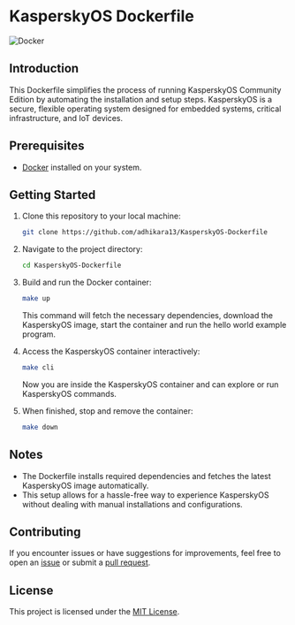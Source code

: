 # KasperskyOS Dockerfile

![Docker](https://byob.yarr.is/adhikara13/KasperskyOS-Dockerfile/docker-badge)
## Introduction

This Dockerfile simplifies the process of running KasperskyOS Community Edition by automating the installation and setup steps. KasperskyOS is a secure, flexible operating system designed for embedded systems, critical infrastructure, and IoT devices.

## Prerequisites

- [Docker](https://www.docker.com/) installed on your system.

## Getting Started

1. Clone this repository to your local machine:

    ```bash
    git clone https://github.com/adhikara13/KasperskyOS-Dockerfile
    ```

2. Navigate to the project directory:

    ```bash
    cd KasperskyOS-Dockerfile
    ```

3. Build and run the Docker container:

    ```bash
    make up
    ```

    This command will fetch the necessary dependencies, download the KasperskyOS image, start the container and run the hello world example program.

4. Access the KasperskyOS container interactively:

    ```bash
    make cli
    ```

    Now you are inside the KasperskyOS container and can explore or run KasperskyOS commands.

5. When finished, stop and remove the container:

    ```bash
    make down
    ```

## Notes

- The Dockerfile installs required dependencies and fetches the latest KasperskyOS image automatically.
- This setup allows for a hassle-free way to experience KasperskyOS without dealing with manual installations and configurations.

## Contributing

If you encounter issues or have suggestions for improvements, feel free to open an [issue](https://github.com/adhikara13/KasperskyOS-Dockerfile/issues) or submit a [pull request](https://github.com/adhikara13/KasperskyOS-Dockerfile/pulls).

## License

This project is licensed under the [MIT License](LICENSE).

